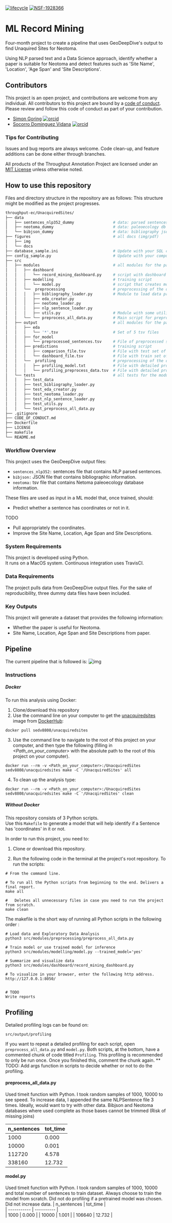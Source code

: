 [![lifecycle](https://img.shields.io/badge/lifecycle-experimental-orange.svg)](https://www.tidyverse.org/lifecycle/#experimental)
[![NSF-1928366](https://img.shields.io/badge/NSF-1928366-blue.svg)](https://nsf.gov/awardsearch/showAward?AWD_ID=1928366)

# ML Record Mining

Four-month project to create a pipeline that uses GeoDeepDive's output to find Unaquired Sites for Neotoma.  

Using NLP parsed text and a Data Science approach, identify whether a paper is suitable for Neotoma and detect features such as 'Site Name', 'Location', 'Age Span' and 'Site Descriptions'.  


## Contributors

This project is an open project, and contributions are welcome from any individual.  All contributors to this project are bound by a [code of conduct](CODE_OF_CONDUCT.md).  Please review and follow this code of conduct as part of your contribution.

  * [Simon Goring](http://www.goring.org/) [![orcid](https://img.shields.io/badge/orcid-0000--0002--2700--4605-brightgreen.svg)](https://orcid.org/0000-0002-2700-4605)
  * [Socorro Dominguez Vidana](https://sedv8808.github.io/) [![orcid](https://img.shields.io/badge/orcid-0000--0002--7926--4935-brightgreen.svg)](https://orcid.org/0000-0002-7926-4935)


### Tips for Contributing

Issues and bug reports are always welcome.  Code clean-up, and feature additions can be done either through branches.

All products of the Throughput Annotation Project are licensed under an [MIT License](LICENSE) unless otherwise noted.

## How to use this repository

Files and directory structure in the repository are as follows:
This structure might be modified as the project progresses.

```bash
throughput-ec/UnacquiredSites/
├── data
│   ├── sentences_nlp352_dummy                 # data: parsed sentences' - dummy file for reproducibility
│   ├── neotoma_dummy                          # data: paleoecology db - dummy file for reproducibility
│   └── bibjson_dummy                          # data: bibliography json dummy file for reproducibility
├── figures                                    # all docs (img/pdf)
│   ├── img
│   └── docs                       
├── database_sample.ini                        # Update with your SQL credentials
├── config_sample.py                           # Update with your computer's path
├── src    
│   ├── modules                                # all modules for the package
│   │   ├── dashboard     
│   │   │   └── record_mining_dashboard.py     # script with dashboard
│   │   ├── modelling                          # training script
│   │   │   └── model.py                       # script that creates model and predicts
│   │   └──  preprocessing                     # preprocessing of the data modules
│   │   │   ├── bibliography_loader.py         # Module to load data properly
│   │   │   ├── eda_creator.py
│   │   │   ├── neotoma_loader.py
│   │   │   ├── nlp_sentence_loader.py
│   │   │   ├── utils.py                       # Module with some utility functions
│   │   └── └── preprocess_all_data.py         # Main script for preprocessing
│   ├── output                                 # all modules for the package
│   │   ├── eda     
│   │   │   └── '*'.tsv                        # Set of 5 tsv files
│   │   ├── for_model                          
│   │   │   └── preprocessed_sentences.tsv     # File of preprocessed sentences
│   │   ├── predictions                        # training script
│   │   │   ├── comparison_file.tsv            # File with test set of sentences, their predicted label and proba
│   │   │   └── dashboard_file.tsv             # File with train set of sentences, their trained label and proba
│   │   └──  profiling                         # preprocessing of the data modules
│   │   │   ├── profiling_model.txt            # File with detailed profile of model script
│   │   │   └── profiling_preprocess_data.tsv  # File with detailed profile of preprocess_data script
│   └── tests                                  # all tests for the modules
│   │   ├── test_data                                       
│   │   ├── test_bibliography_loader.py                      
│   │   ├── test_eda_creator.py
│   │   ├── test_neotoma_loader.py
│   │   ├── test_nlp_sentence_loader.py
│   │   ├── test_utils.py                                   
│   │   └── test_preprocess_all_data.py  
├── .gitignore
├── CODE_OF_CONDUCT.md
├── Dockerfile
├── LICENSE
├── makefile
└── README.md
```

### Workflow Overview

This project uses the GeoDeepDive output files:
* `sentences_nlp352:` sentences file that contains NLP parsed sentences.
* `bibjson:` JSON file that contains bibliographic information.
* `neotoma:` tsv file that contains Netoma paleoecology database information.

These files are used as input in a ML model that, once trained, should:
* Predict whether a sentence has coordinates or not in it.

TODO
* Pull appropriately the coordinates.
* Improve the Site Name, Location, Age Span and Site Descriptions.

### System Requirements

This project is developed using Python.  
It runs on a MacOS system.
Continuous integration uses TravisCI.

### Data Requirements

The project pulls data from GeoDeepDive output files.
For the sake of reproducibility, three dummy data files have been included.

### Key Outputs

This project will generate a dataset that provides the following information:
* Whether the paper is useful for Neotoma.
* Site Name, Location, Age Span and Site Descriptions from paper.

## Pipeline
The current pipeline that is followed is:
![img](figures/img/RMFlow.jpg)


### Instructions
##### Docker

To run this analysis using Docker:

1. Clone/download this repository
2. Use the command line on your computer to get the [unacquiredsites](https://hub.docker.com/r/sedv8808/unacquiredsites) image from [DockerHub](https://hub.docker.com/):
```
docker pull sedv8808/unacquiredsites
```
3. Use the command line to navigate to the root of this project on your computer, and then type the following (filling in *\<Path_on_your_computer\>* with the absolute path to the root of this project on your computer).
```
docker run --rm -v <Path_on_your_computer>:/UnacquiredSites  sedv8808/unacquiredsites make -C '/UnacquiredSites' all
```

4. To clean up the analysis type:
```
docker run --rm -v <Path_on_your_computer>:/UnacquiredSites  sedv8808/unacquiredsites make -C '/UnacqiredSites' clean
```

##### Without Docker

This repository consists of 3 Python scripts.
<br>
Use this `Makefile` to generate a model that will help identify if a Sentence has 'coordinates' in it or not.
<br>

In order to run this project, you need to:
1. Clone or download this repository.

2. Run the following code in the terminal at the project's root repository.
To run the scripts:

```
# From the command line.

# To run all the Python scripts from beginning to the end. Delivers a final report.
make all

#	Deletes all unnecessary files in case you need to run the project from scratch.
make clean

```
The makefile is the short way of running all Python scripts in the following order :

```
# Load data and Exploratory Data Analysis
python3 src/modules/preprocessing/preprocess_all_data.py

# Train model or use trained model for inference
python3 src/modules/modelling/model.py --trained_model='yes'

# Summarize and visualize data
python3 src/modules/dashboard/record_mining_dashboard.py

# To visualize in your browser, enter the following http address.
http://127.0.0.1:8050/


# TODO
Write reports
```

##  Profiling
Detailed profiling logs can be found on:
```
src/output/profiling
```

If you want to repeat a detailed profiling for each script, open `preprocess_all_data.py` and `model.py`.
Both scripts, at the bottom, have a commented chunk of code titled `Profiling`.
This profiling is recommended to only be run once. Once you finished this, comment the chunk again.
** TODO: Add args function in scripts to decide whether or not to do the profiling.

#### preprocess_all_data.py
Used timeit function with Python.
I took random samples of 1000, 10000 to see speed.
To increase data, I appended the same NLPSentence file 3 times. Ideally, would want to try with other data.
Bibjson and Neotoma databases where used complete as those bases cannot be trimmed (Risk of missing joins)

| n_sentences |  tot_time  |  
| ----------- | ---------- |  
|     1000    |    0.000   |
|    10000    |    0.001   |
|   112720    |    4.578   |
|   338160    |   12.732   |


#### model.py
Used timeit function with Python.
I took random samples of 1000, 10000 and total number of sentences to train dataset.
Always choose to train the model from scratch. Did not do profiling if a pretrained model was chosen.
Did not increase data.
| n_sentences |  tot_time  |  
| ----------- | ---------- |  
|     1000    |    0.000   |
|    10000    |    1.001   |
|   106640    |   12.732   |
